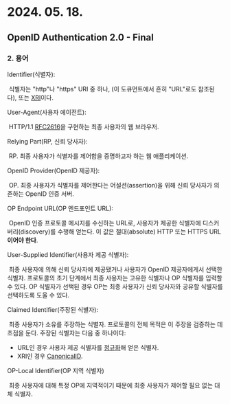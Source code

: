 # 2024. 05. 18.

## OpenID Authentication 2.0 - Final

### 2. 용어

Identifier(식별자):

​	식별자는 "http"나 "https" URI 중 하나, (이 도큐먼트에서 흔히 "URL"로도 참조된다), 또는 [XRI][xri-syntax]이다.

User-Agent(사용자 에이전트):

​	HTTP/1.1 [RFC2616][rfc-2616]을 구현하는 최종 사용자의 웹 브라우저.

Relying Part(RP, 신뢰 당사자):

​	RP. 최종 사용자가 식별자를 제어함을 증명하고자 하는 웹 애플리케이션.

OpenID Provider(OpenID 제공자):

​	OP. 최종 사용자가 식별자를 제어한다는 어설션(assertion)을 위해 신뢰 당사자가 의존하는 OpenID 인증 서버.

OP Endpoint URL(OP 엔드포인트 URL):

​	OpenID 인증 프로토콜 메시지를 수신하는 URL로, 사용자가 제공한 식별자에 디스커버리(discovery)를 수행해 얻는다. 이 값은 절대(absolute) HTTP 또는 HTTPS URL**이어야 한다**.

User-Supplied Identifier(사용자 제공 식별자):

​	최종 사용자에 의해 신뢰 당사자에 제공됐거나 사용자가 OpenID 제공자에게서 선택한 식별자. 프로토콜의 초기 단계에서 최종 사용자는 고유한 식별자나 OP 식별자를 입력할 수 있다. OP 식별자가 선택된 경우 OP는 최종 사용자가 신뢰 당사자와 공유할 식별자를 선택하도록 도울 수 있다.

Claimed Identifier(주장된 식별자):

​	최종 사용자가 소유를 주장하는 식별자. 프로토콜의 전체 목적은 이 주장을 검증하는 데 초점을 둔다. 주장된 식별자는 다음 중 하나이다:

* URL인 경우 사용자 제공 식별자를 [정규화][oidc-normalization]해 얻은 식별자.
* XRI인 경우 [CanonicalID][oidc-canonical-id].

OP-Local Identifier(OP 지역 식별자)

​	최종 사용자에 대해 특정 OP에 지역적이기 때문에 최종 사용자가 제어할 필요 없는 대체 식별자.



[xri-syntax]: https://www.oasis-open.org/committees/download.php/15376
[rfc-2616]: https://www.rfc-editor.org/rfc/rfc2616.html
[oidc-normalization]: https://openid.net/specs/openid-authentication-2_0.html#normalization
[oidc-canonical-id]: https://openid.net/specs/openid-authentication-2_0.html#canonicalid